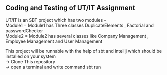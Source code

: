 ## Coding and Testing of UT/IT Assignment
UT/IT is an SBT project which has two modules - <br>
Module1 = Module1 has Three classes DuplicateElements , Factorial and passwordChecker <br>
Module2 = Module2 has several classes like Company Management , Employee Management and User Management<br>

This project will be runnable with the help of sbt and intellij which should be installed on your system<br>
-> Clone This repository <br>
-> open a terminal and write command sbt run <br>
